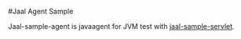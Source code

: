 #Jaal Agent Sample

Jaal-sample-agent is javaagent for JVM test with [jaal-sample-servlet](https://github.com/jcooky/jaal/tree/master/jaal-sample-servlet). 